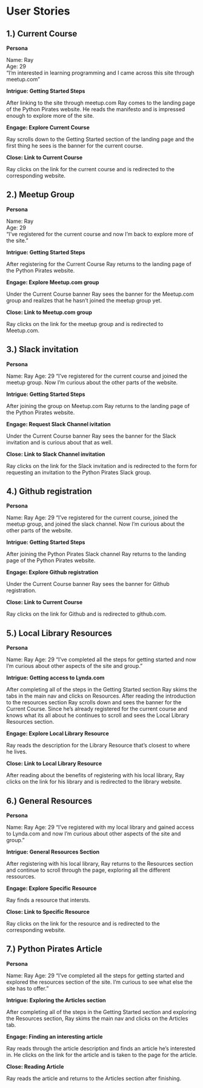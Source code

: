# User Stories

## 1.) Current Course

**Persona**

Name: Ray<br>
Age: 29<br>
“I’m interested in learning programming and I came across this site through meetup.com”

**Intrigue: Getting Started Steps**

After linking to the site through meetup.com Ray comes to the landing page of the Python Pirates website. He reads the manifesto and is impressed enough to explore more of the site.

**Engage: Explore Current Course**

Ray scrolls down to the Getting Started section of the landing page and the first thing he sees is the banner for the current course.

**Close: Link to Current Course**

Ray clicks on the link for the current course and is redirected to the corresponding website.


## 2.) Meetup Group

**Persona**

Name: Ray<br>
Age: 29<br>
“I’ve registered for the current course and now I’m back to explore more of the site.”

**Intrigue: Getting Started Steps**

After registering for the Current Course Ray returns to the landing page of the Python Pirates website. 

**Engage: Explore Meetup.com group**

Under the Current Course banner Ray sees the banner for the Meetup.com group and realizes that he hasn’t joined the meetup group yet.

**Close: Link to Meetup.com group**

Ray clicks on the link for the meetup group and is redirected to Meetup.com.


## 3.) Slack invitation

**Persona**

Name: Ray
Age: 29
“I’ve registered for the current course and joined the meetup group. Now I’m curious about the other parts of the website.

**Intrigue: Getting Started Steps**

After joining the group on Meetup.com Ray returns to the landing page of the Python Pirates website. 

**Engage: Request Slack Channel ivitation**

Under the Current Course banner Ray sees the banner for the Slack invitation and is curious about that as well.

**Close: Link to Slack Channel invitation**

Ray clicks on the link for the Slack invitation and is redirected to the form for requesting an invitation to the Python Pirates Slack group.


## 4.) Github registration

**Persona**

Name: Ray
Age: 29
“I’ve registered for the current course, joined the meetup group, and joined the slack channel. Now I’m curious about the other parts of the website.

**Intrigue: Getting Started Steps**

After joining the Python Pirates Slack channel Ray returns to the landing page of the Python Pirates website. 

**Engage: Explore Github registration**

Under the Current Course banner Ray sees the banner for Github registration.

**Close: Link to Current Course**

Ray clicks on the link for Github and is redirected to github.com.


## 5.) Local Library Resources

**Persona**

Name: Ray
Age: 29
“I’ve completed all the steps for getting started and now I’m curious about other aspects of the site and group.”

**Intrigue: Getting access to Lynda.com**

After completing all of the steps in the Getting Started section Ray skims the tabs in the main nav and clicks on Resources. After reading the introduction to the resources section Ray scrolls down and sees the banner for the Current Course. Since he’s already registered for the current course and knows what its all about he continues to scroll and sees the Local Library Resources section.

**Engage: Explore Local Library Resource**

Ray reads the description for the Library Resource that’s closest to where he lives.

**Close: Link to Local Library Resource**

After reading about the benefits of registering with his local library, Ray clicks on the link for his library and is redirected to the library website. 


## 6.) General Resources

**Persona**

Name: Ray
Age: 29
“I’ve registered with my local library and gained access to Lynda.com and now I’m curious about other aspects of the site and group.”

**Intrigue: General Resources Section**

After registering with his local library, Ray returns to the Resources section and continue to scroll through the page, exploring all the different ressources.

**Engage: Explore Specific Resource**

Ray finds a resource that intersts.

**Close: Link to Specific Resource**

Ray clicks on the link for the resource and is redirected to the corresponding website. 


## 7.) Python Pirates Article

**Persona**

Name: Ray
Age: 29
“I’ve completed all the steps for getting started and explored the resources section of the site. I’m curious to see what else the site has to offer.”

**Intrigue: Exploring the Articles section**

After completing all of the steps in the Getting Started section and exploring the Resources section, Ray skims the main nav and clicks on the Articles tab.

**Engage: Finding an interesting article**

Ray reads through the article description and finds an article he’s interested in. He clicks on the link for the article and is taken to the page for the article.

**Close: Reading Article**

Ray reads the article and returns to the Articles section after finishing. 
